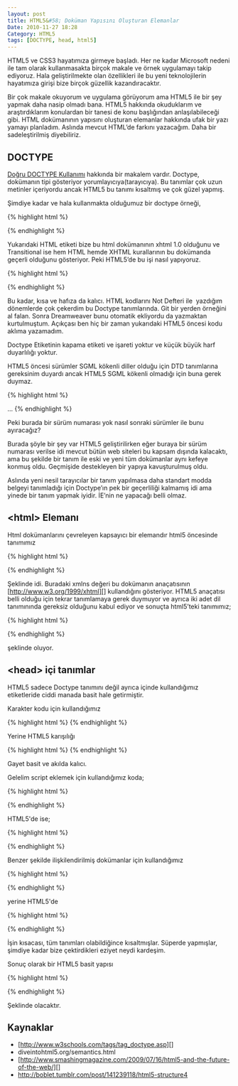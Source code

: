 ```yaml
---
layout: post
title: HTML5&#58; Doküman Yapısını Oluşturan Elemanlar
Date: 2010-11-27 18:28
Category: HTML5
tags: [DOCTYPE, head, html5]
---
```


HTML5 ve CSS3 hayatımıza girmeye başladı. Her ne kadar Microsoft nedeni
ile tam olarak kullanmasakta birçok makale ve örnek uygulamayı takip
ediyoruz. Hala geliştirilmekte olan özellikleri ile bu yeni
teknolojilerin hayatımıza girişi bize birçok güzellik kazandıracaktır.

Bir çok makale okuyorum ve uygulama görüyorum ama HTML5 ile bir şey
yapmak daha nasip olmadı bana. HTML5 hakkında okuduklarım ve
araştırdıklarım konulardan bir tanesi de konu başlığından
anlaşılabileceği gibi. HTML dokümanının yapısını oluşturan elemanlar
hakkında ufak bir yazı yamayı planladım. Aslında mevcut HTML’de farkını
yazacağım. Daha bir sadeleştirilmiş diyebiliriz.

## DOCTYPE

[Doğru DOCTYPE Kullanımı][] hakkında bir makalem vardır. Doctype,
dokümanın tipi gösteriyor yorumlayıcıya(tarayıcıya). Bu tanımlar çok
uzun metinler içeriyordu ancak HTML5 bu tanımı kısaltmış ve çok güzel
yapmış.

Şimdiye kadar ve hala kullanmakta olduğumuz bir doctype örneği,

{% highlight html %}
<!DOCTYPE html PUBLIC "-//W3C//DTD XHTML 1.0 Transitional//EN" "http://www.w3.org/TR/xhtml1/DTD/xhtml1-transitional.dtd">
{% endhighlight %}

Yukarıdaki HTML etiketi bize bu html dokümanının xhtml 1.0 olduğunu ve
Transitional ise hem HTML hemde XHTML kurallarının bu dokümanda geçerli
olduğunu gösteriyor. Peki HTML5’de bu işi nasıl yapıyoruz.

{% highlight html %}
<!DOCTYPE html>
{% endhighlight %}

Bu kadar, kısa ve hafıza da kalıcı. HTML kodlarını Not Defteri ile
 yazdığım dönemlerde çok çekerdim bu Doctype tanımlarında. Git bir
yerden örneğini al falan. Sonra Dreamweaver bunu otomatik ekliyordu da
yazmaktan kurtulmuştum. Açıkçası ben hiç bir zaman yukarıdaki HTML5
öncesi kodu aklıma yazamadım.

Doctype Etiketinin kapama etiketi ve işareti yoktur ve küçük büyük harf
duyarlılığı yoktur.

HTML5 öncesi sürümler SGML kökenli diller olduğu için DTD tanımlarına
gereksinim duyardı ancak HTML5 SGML kökenli olmadığı için buna gerek
duymaz.

{% highlight html %}
<!DOCTYPE HTML>
<html>
<head>
</head>
<body>
...
</body>
</html>
{% endhighlight %}

Peki burada bir sürüm numarası yok nasıl sonraki sürümler ile bunu
ayıracağız?

Burada şöyle bir şey var HTML5 geliştirilirken eğer buraya bir sürüm
numarası verilse idi mevcut bütün web siteleri bu kapsam dışında
kalacaktı, ama bu şekilde bir tanım ile eski ve yeni tüm dokümanlar aynı
kefeye konmuş oldu. Geçmişide destekleyen bir yapıya kavuşturulmuş oldu.

Aslında yeni nesil tarayıcılar bir tanım yapılmasa daha standart modda
belgeyi tanımladığı için Doctype’ın pek bir geçerliliği kalmamış idi ama
yinede bir tanım yapmak iyidir. İE’nin ne yapacağı belli olmaz.

## <html\> Elemanı

Html dokümanlarını çevreleyen kapsayıcı bir elemandır <html> html5
öncesinde tanımımız

{% highlight html %}
<html xmlns="http://www.w3.org/1999/xhtml" lang="en" xml:lang="en">
{% endhighlight %}

Şeklinde idi. Buradaki xmlns değeri bu dokümanın anaçatısının
[http://www.w3.org/1999/xhtml][] kullandığını gösteriyor. HTML5
anaçatısı belli olduğu için tekrar tanımlamaya gerek duymuyor ve ayrıca
iki adet dil tanımınında gereksiz olduğunu kabul ediyor ve sonuçta
html5’teki tanımımız;

{% highlight html %}
<html lang="en"></html>
{% endhighlight %}

şeklinde oluyor.

## <head\> içi tanımlar

HTML5 sadece Doctype tanımını değil ayrıca <head> içinde kullandığımız
etiketleride ciddi manada basit hale getirmiştir.

Karakter kodu için kullandığımız

{% highlight html %}
<meta http-equiv="Content-Type" content="text/html; charset=utf-8" />
{% endhighlight %}

Yerine HTML5 karışılığı

{% highlight html %}
<meta charset="UTF-8">
{% endhighlight %}

Gayet basit ve akılda kalıcı.

Gelelim script eklemek için kullandığımız koda;

{% highlight html %}
<script type="text/javascript" src="dosya_adi.js"></script>
{% endhighlight %}


HTML5'de ise;

{% highlight html %}
<script src="file.js"></script>
{% endhighlight %}

Benzer şekilde ilişkilendirilmiş dokümanlar için kullandığımız

{% highlight html %}
<link rel="stylesheet" href="style-original.css" type="text/css" />
{% endhighlight %}

yerine HTML5'de

{% highlight html %}
<link rel="stylesheet" href="style-original.css" />
{% endhighlight %}

İşin kısacası, tüm tanımları olabildiğince kısaltmışlar. Süperde
yapmışlar, şimdiye kadar bize çektirdikleri eziyet neydi kardeşim.

Sonuç olarak bir HTML5 basit yapısı

{% highlight html %}
<!DOCTYPE html>
<html lang="">
<head>
<meta charset="utf-8">
<title></title>
<meta name="description" content="" />
<meta name="keywords" content="" />
<meta name="robots" content="" />
</head>
<body>
</body>
</html>
{% endhighlight %}


Şeklinde olacaktır.

## Kaynaklar

-   [http://www.w3schools.com/tags/tag_doctype.asp][]
-   diveintohtml5.org/semantics.html
-   [http://www.smashingmagazine.com/2009/07/16/html5-and-the-future-of-the-web/][]
-   http://boblet.tumblr.com/post/141239118/html5-structure4


  [Doğru DOCTYPE Kullanımı]: http://fatihhayrioglu.com/dogru-doctype-kullanimi/
  [http://www.w3.org/1999/xhtml]: http://www.w3.org/1999/xhtml
  [http://www.w3schools.com/tags/tag_doctype.asp]: http://www.w3schools.com/tags/tag_doctype.asp
  [http://www.smashingmagazine.com/2009/07/16/html5-and-the-future-of-the-web/]: http://www.smashingmagazine.com/2009/07/16/html5-and-the-future-of-the-web/
